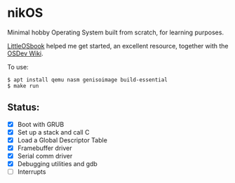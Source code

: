 # nikOS

Minimal hobby Operating System built from scratch, for learning purposes.

[LittleOSbook](https://littleosbook.github.io/) helped me get started, an excellent resource, together with the [OSDev Wiki](https://wiki.osdev.org/Expanded_Main_Page).

To use:
```
$ apt install qemu nasm genisoimage build-essential
$ make run
```

## Status:

- [x] Boot with GRUB
- [x] Set up a stack and call C
- [x] Load a Global Descriptor Table
- [x] Framebuffer driver
- [x] Serial comm driver
- [x] Debugging utilities and gdb
- [ ] Interrupts